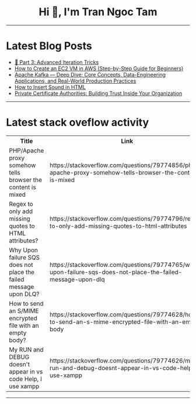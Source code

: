 <h1 align="center">Hi 👋, I'm Tran Ngoc Tam</h1>

---

# Latest Blog Posts 
<!-- BLOG-POST-LIST:START -->
- [🍲 Part 3: Advanced Iteration Tricks](https://dev.to/anik_sikder_313/part-3-advanced-iteration-tricks-2d6k)
- [How to Create an EC2 VM in AWS &lpar;Step-by-Step Guide for Beginners&rpar;](https://dev.to/ibrahimbioabu/how-to-create-an-ec2-vm-in-aws-step-by-step-guide-for-beginners-481)
- [Apache Kafka — Deep Dive: Core Concepts, Data-Engineering Applications, and Real-World Production Practices](https://dev.to/kemboijebby/apache-kafka-deep-dive-core-concepts-data-engineering-applications-and-real-world-production-1il3)
- [How to Insert Sound in HTML](https://dev.to/udanielnogueira/how-to-insert-sound-in-html-3edg)
- [Private Certificate Authorities: Building Trust Inside Your Organization](https://dev.to/dcs-soni/private-certificate-authorities-building-trust-inside-your-organization-4dkk)
<!-- BLOG-POST-LIST:END -->

---

# Latest stack oveflow activity
<table>
  <tr><th>Title</th><th>Link</th></tr>
  <!-- STACKOVERFLOW:START --><tr><td>PHP/Apache proxy somehow tells browser the content is mixed</td><td>https://stackoverflow.com/questions/79774856/php-apache-proxy-somehow-tells-browser-the-content-is-mixed</td></tr><tr><td>Regex to only add missing quotes to HTML attributes?</td><td>https://stackoverflow.com/questions/79774796/regex-to-only-add-missing-quotes-to-html-attributes</td></tr><tr><td>Why Upon failure SQS does not place the failed message upon DLQ?</td><td>https://stackoverflow.com/questions/79774765/why-upon-failure-sqs-does-not-place-the-failed-message-upon-dlq</td></tr><tr><td>How to send an S/MIME encrypted file with an empty body?</td><td>https://stackoverflow.com/questions/79774628/how-to-send-an-s-mime-encrypted-file-with-an-empty-body</td></tr><tr><td>My RUN and DEBUG doesn&#39;t appear in vs code Help, I use xampp</td><td>https://stackoverflow.com/questions/79774626/my-run-and-debug-doesnt-appear-in-vs-code-help-i-use-xampp</td></tr><!-- STACKOVERFLOW:END -->
</table>

---


